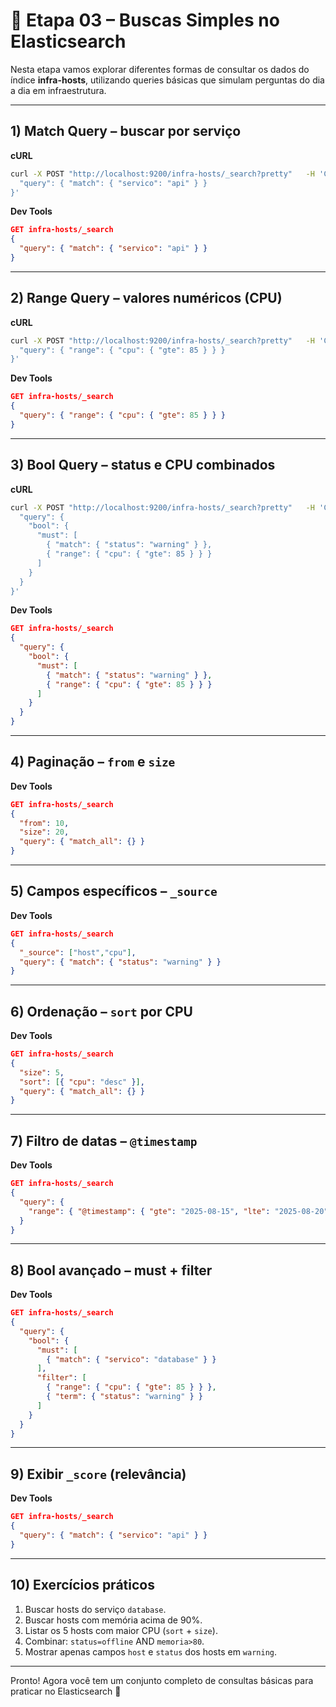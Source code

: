 # 🔎 Etapa 03 – Buscas Simples no Elasticsearch

Nesta etapa vamos explorar diferentes formas de consultar os dados do índice **infra-hosts**, utilizando queries básicas que simulam perguntas do dia a dia em infraestrutura.

---

## 1) Match Query – buscar por serviço
**cURL**
```bash
curl -X POST "http://localhost:9200/infra-hosts/_search?pretty"   -H 'Content-Type: application/json' -d '{
  "query": { "match": { "servico": "api" } }
}'
```

**Dev Tools**
```json
GET infra-hosts/_search
{
  "query": { "match": { "servico": "api" } }
}
```

---

## 2) Range Query – valores numéricos (CPU)
**cURL**
```bash
curl -X POST "http://localhost:9200/infra-hosts/_search?pretty"   -H 'Content-Type: application/json' -d '{
  "query": { "range": { "cpu": { "gte": 85 } } }
}'
```

**Dev Tools**
```json
GET infra-hosts/_search
{
  "query": { "range": { "cpu": { "gte": 85 } } }
}
```

---

## 3) Bool Query – status e CPU combinados
**cURL**
```bash
curl -X POST "http://localhost:9200/infra-hosts/_search?pretty"   -H 'Content-Type: application/json' -d '{
  "query": {
    "bool": {
      "must": [
        { "match": { "status": "warning" } },
        { "range": { "cpu": { "gte": 85 } } }
      ]
    }
  }
}'
```

**Dev Tools**
```json
GET infra-hosts/_search
{
  "query": {
    "bool": {
      "must": [
        { "match": { "status": "warning" } },
        { "range": { "cpu": { "gte": 85 } } }
      ]
    }
  }
}
```

---

## 4) Paginação – `from` e `size`
**Dev Tools**
```json
GET infra-hosts/_search
{
  "from": 10,
  "size": 20,
  "query": { "match_all": {} }
}
```

---

## 5) Campos específicos – `_source`
**Dev Tools**
```json
GET infra-hosts/_search
{
  "_source": ["host","cpu"],
  "query": { "match": { "status": "warning" } }
}
```

---

## 6) Ordenação – `sort` por CPU
**Dev Tools**
```json
GET infra-hosts/_search
{
  "size": 5,
  "sort": [{ "cpu": "desc" }],
  "query": { "match_all": {} }
}
```

---

## 7) Filtro de datas – `@timestamp`
**Dev Tools**
```json
GET infra-hosts/_search
{
  "query": {
    "range": { "@timestamp": { "gte": "2025-08-15", "lte": "2025-08-20" } }
  }
}
```

---

## 8) Bool avançado – must + filter
**Dev Tools**
```json
GET infra-hosts/_search
{
  "query": {
    "bool": {
      "must": [
        { "match": { "servico": "database" } }
      ],
      "filter": [
        { "range": { "cpu": { "gte": 85 } } },
        { "term": { "status": "warning" } }
      ]
    }
  }
}
```

---

## 9) Exibir `_score` (relevância)
**Dev Tools**
```json
GET infra-hosts/_search
{
  "query": { "match": { "servico": "api" } }
}
```

---

## 10) Exercícios práticos
1. Buscar hosts do serviço `database`.  
2. Buscar hosts com memória acima de 90%.  
3. Listar os 5 hosts com maior CPU (`sort` + `size`).  
4. Combinar: `status=offline` AND `memoria>80`.  
5. Mostrar apenas campos `host` e `status` dos hosts em `warning`.  

---

Pronto! Agora você tem um conjunto completo de consultas básicas para praticar no Elasticsearch 🚀
